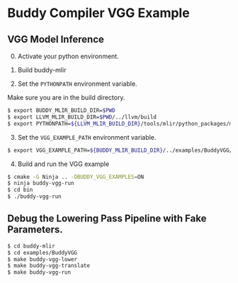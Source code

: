 # Buddy Compiler VGG Example

## VGG Model Inference

0. Activate your python environment.

1. Build buddy-mlir

2. Set the `PYTHONPATH` environment variable.

Make sure you are in the build directory.

```bash
$ export BUDDY_MLIR_BUILD_DIR=$PWD
$ export LLVM_MLIR_BUILD_DIR=$PWD/../llvm/build
$ export PYTHONPATH=${LLVM_MLIR_BUILD_DIR}/tools/mlir/python_packages/mlir_core:${BUDDY_MLIR_BUILD_DIR}/python_packages:${PYTHONPATH}
```

3. Set the `VGG_EXAMPLE_PATH` environment variable.

```bash
$ export VGG_EXAMPLE_PATH=${BUDDY_MLIR_BUILD_DIR}/../examples/BuddyVGG/
```

4. Build and run the VGG example

```bash
$ cmake -G Ninja .. -DBUDDY_VGG_EXAMPLES=ON
$ ninja buddy-vgg-run
$ cd bin
$ ./buddy-vgg-run
```

## Debug the Lowering Pass Pipeline with Fake Parameters.

```bash
$ cd buddy-mlir
$ cd examples/BuddyVGG
$ make buddy-vgg-lower
$ make buddy-vgg-translate
$ make buddy-vgg-run
```

